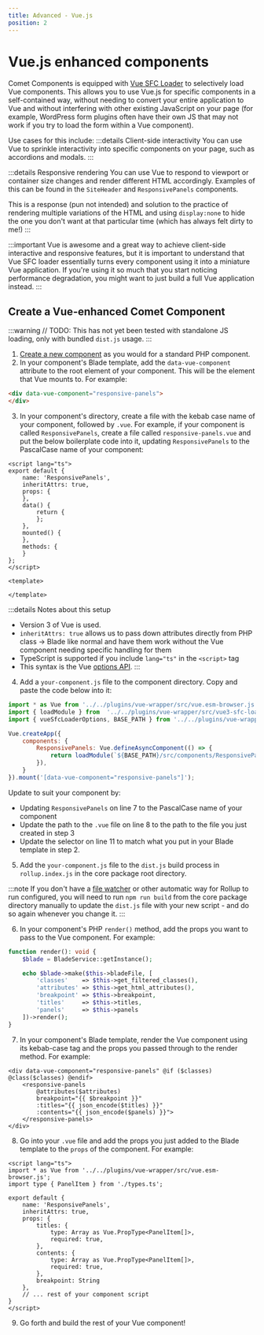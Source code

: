 ```yaml
---
title: Advanced - Vue.js
position: 2
---
```


# Vue.js enhanced components

Comet Components is equipped with [Vue SFC Loader](https://github.com/FranckFreiburger/vue3-sfc-loader) to selectively load Vue components. This allows you to use Vue.js for specific components in a self-contained way, without needing to convert your entire application to Vue and without interfering with other existing JavaScript on your page (for example, WordPress form plugins often have their own JS that may not work if you try to load the form within a Vue component).

Use cases for this include:
:::details Client-side interactivity
You can use Vue to sprinkle interactivity into specific components on your page, such as accordions and modals.
:::

:::details Responsive rendering
You can use Vue to respond to viewport or container size changes and render different HTML accordingly. Examples of this can be found in the `SiteHeader` and `ResponsivePanels` components.

This is a response (pun not intended) and solution to the practice of rendering multiple variations of the HTML and using `display:none` to hide the one you don't want at that particular time (which has always felt dirty to me!)
:::

:::important
Vue is awesome and a great way to achieve client-side interactive and responsive features, but it is important to understand that Vue SFC loader essentially turns every component using it into a miniature Vue application. If you're using it so much that you start noticing performance degradation, you might want to just build a full Vue application instead.
:::

## Create a Vue-enhanced Comet Component

:::warning
// TODO: This has not yet been tested with standalone JS loading, only with bundled `dist.js` usage.
:::


1. [Create a new component](../../development-core/new-component.md) as you would for a standard PHP component.
2. In your component's Blade template, add the `data-vue-component` attribute to the root element of your component. This will be the element that Vue mounts to. For example:

```html
<div data-vue-component="responsive-panels">
</div>
```

3. In your component's directory, create a file with the kebab case name of your component, followed by `.vue`. For example, if your component is called `ResponsivePanels`, create a file called `responsive-panels.vue` and put the below boilerplate code into it, updating `ResponsivePanels` to the PascalCase name of your component:

```vue
<script lang="ts">
export default {
	name: 'ResponsivePanels',
	inheritAttrs: true, 
	props: {
	},
	data() {
		return {
		};
	},
	mounted() {
	},
	methods: {
	}
};
</script>

<template>
	
</template>
```
:::details Notes about this setup
- Version 3 of Vue is used.
- `inheritAttrs: true` allows us to pass down attributes directly from PHP class -> Blade like normal and have them work without the Vue component needing specific handling for them
- TypeScript is supported if you include `lang="ts"` in the `<script>` tag
- This syntax is the Vue [options API](https://vuejs.org/guide/introduction.html#options-api).
:::

4. Add a `your-component.js` file to the component directory. Copy and paste the code below into it:

```javascript
import * as Vue from '../../plugins/vue-wrapper/src/vue.esm-browser.js';
import { loadModule } from  '../../plugins/vue-wrapper/src/vue3-sfc-loader.esm.js';
import { vueSfcLoaderOptions, BASE_PATH } from '../../plugins/vue-wrapper/src/index.js';

Vue.createApp({
	components: {
		ResponsivePanels: Vue.defineAsyncComponent(() => {
			return loadModule(`${BASE_PATH}/src/components/ResponsivePanels/responsive-panels.vue`, vueSfcLoaderOptions);
		}),
	}
}).mount('[data-vue-component="responsive-panels"]');
```

Update to suit your component by:
- Updating `ResponsivePanels` on line 7 to the PascalCase name of your component
- Update the path to the `.vue` file on line 8 to the path to the file you just created in step 3
- Update the selector on line 11 to match what you put in your Blade template in step 2.

5. Add the `your-component.js` file to the `dist.js` build process in `rollup.index.js` in the core package root directory.

:::note
If you don't have a [file watcher](../../local-dev-deep-dives/tooling-guides/phpstorm.md#file-watchers) or other automatic way for Rollup to run configured, you will need to run `npm run build` from the core package directory manually to update the `dist.js` file with your new script - and do so again whenever you change it.
:::


6. In your component's PHP `render()` method, add the props you want to pass to the Vue component. For example:

```php
function render(): void {
	$blade = BladeService::getInstance();

	echo $blade->make($this->bladeFile, [
		'classes'    => $this->get_filtered_classes(),
		'attributes' => $this->get_html_attributes(),
		'breakpoint' => $this->breakpoint,
		'titles'     => $this->titles,
		'panels'     => $this->panels
	])->render();
}
```

7. In your component's Blade template, render the Vue component using its kebab-case tag and the props you passed through to the render method. For example: 

```blade
<div data-vue-component="responsive-panels" @if ($classes) @class($classes) @endif>
    <responsive-panels 
    	@attributes($attributes) 
    	breakpoint="{{ $breakpoint }}" 
    	:titles="{{ json_encode($titles) }}"
        :contents="{{ json_encode($panels) }}">
    </responsive-panels>
</div>
```

8. Go into your `.vue` file and add the props you just added to the Blade template to the `props` of the component. For example:

```vue
<script lang="ts">
import * as Vue from '../../plugins/vue-wrapper/src/vue.esm-browser.js';
import type { PanelItem } from './types.ts';
	
export default {
	name: 'ResponsivePanels',
	inheritAttrs: true,
	props: {
		titles: {
			type: Array as Vue.PropType<PanelItem[]>,
			required: true,
		},
		contents: {
			type: Array as Vue.PropType<PanelItem[]>,
			required: true,
		},
		breakpoint: String
	},
	// ... rest of your component script
}
</script>
```

9. Go forth and build the rest of your Vue component!
